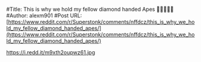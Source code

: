 #Title: This is why we hold my fellow diamond handed Apes 🚀🚀🚀🚀🚀
#Author: alexm901
#Post URL: [https://www.reddit.com/r/Superstonk/comments/nffdcz/this_is_why_we_hold_my_fellow_diamond_handed_apes/](https://www.reddit.com/r/Superstonk/comments/nffdcz/this_is_why_we_hold_my_fellow_diamond_handed_apes/)


https://i.redd.it/m9xth2oupwz61.jpg